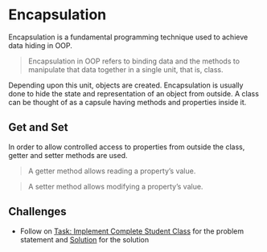 # Encapsulation

Encapsulation is a fundamental programming technique used to achieve data hiding in OOP.

> Encapsulation in OOP refers to binding data and the methods to manipulate that data together in a single unit, that is, class.

Depending upon this unit, objects are created. Encapsulation is usually done to hide the state and representation of an object from outside.
A class can be thought of as a capsule having methods and properties inside it.

## Get and Set

In order to allow controlled access to properties from outside the class, getter and setter methods are used.

> A getter method allows reading a property’s value.

> A setter method allows modifying a property’s value.

## Challenges

- Follow on [Task: Implement Complete Student Class](task.py) for the problem statement and [Solution](solution.py) for the solution
